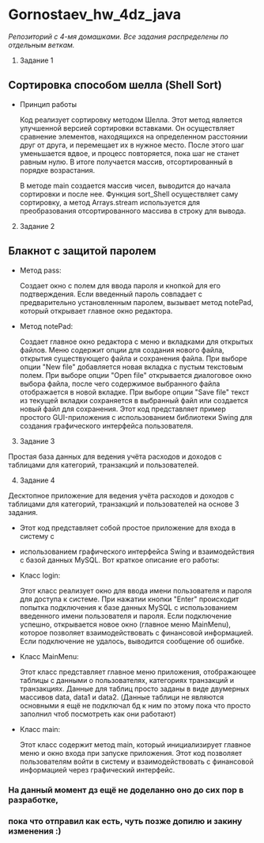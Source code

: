 # Gornostaev_hw_4dz_java

*Репозиторий с 4-мя домашками.
Все задания распределены по отдельным веткам.*

1. Задание 1
## Сортировка способом шелла (Shell Sort)

- Принцип работы

    Код реализует сортировку методом Шелла. Этот метод является улучшенной версией сортировки вставками.
      Он осуществляет сравнение элементов, находящихся на определенном расстоянии друг от друга, 
      и перемещает их в нужное место. После этого шаг уменьшается вдвое, и процесс повторяется, 
      пока шаг не станет равным нулю. В итоге получается массив, отсортированный в порядке возрастания.
      
    В методе main создается массив чисел, выводится до начала сортировки и после нее.
      Функция sort_Shell осуществляет саму сортировку,
      а метод Arrays.stream используется для преобразования отсортированного массива в строку для вывода.

2. Задание 2
## Блакнот с защитой паролем

- Метод pass:

     Создает окно с полем для ввода пароля и кнопкой для его подтверждения.
      Если введенный пароль совпадает с предварительно установленным паролем, вызывает метод notePad, который открывает главное окно редактора.

- Метод notePad:

     Создает главное окно редактора с меню и вкладками для открытых файлов.
      Меню содержит опции для создания нового файла, открытия существующего файла и сохранения файла.
      При выборе опции "New file" добавляется новая вкладка с пустым текстовым полем.
      При выборе опции "Open file" открывается диалоговое окно выбора файла, после чего содержимое выбранного файла отображается в новой вкладке.
      При выборе опции "Save file" текст из текущей вкладки сохраняется в выбранный файл или создается новый файл для сохранения.
      Этот код представляет пример простого GUI-приложения с использованием библиотеки Swing для создания графического интерфейса пользователя.

3. Задание 3
        
Простая база данных для ведения учёта расходов и доходов с таблицами для категорий, 
      транзакций и пользователей.

4. Задание 4

  Десктопное приложение для ведения учёта расходов и доходов с таблицами для категорий, 
      транзакций и пользователей на основе 3 задания.

- Этот код представляет собой простое приложение для входа в систему с 
- использованием графического интерфейса Swing и взаимодействия с базой данных MySQL.
  Вот краткое описание его работы:

- Класс login:

   Этот класс реализует окно для ввода имени пользователя и пароля для доступа к системе.
      При нажатии кнопки "Enter" происходит попытка подключения к базе данных MySQL с использованием введенного имени пользователя и пароля.
      Если подключение успешно, открывается новое окно (главное меню MainMenu), которое позволяет взаимодействовать с финансовой информацией.
      Если подключение не удалось, выводится сообщение об ошибке.

- Класс MainMenu:

   Этот класс представляет главное меню приложения, отображающее таблицы с данными о пользователях, категориях транзакций и транзакциях.
      Данные для таблиц просто заданы в виде двумерных массивов data, data1 и data2. (Данные таблици не являются основными
      я ещё не подключал бд к ним по этому пока что просто заполнил чтоб посмотреть как они работают)

- Класс main:

   Этот класс содержит метод main, который инициализирует главное меню и окно входа при запуске приложения.
      Этот код позволяет пользователям войти в систему и взаимодействовать с финансовой информацией через графический интерфейс.

### На данный момент дз ещё не доделанно оно до сих пор в разработке, 
### пока что отправил как есть, чуть позже допилю и закину изменения :)


